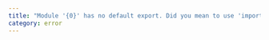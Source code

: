 ```yaml
---
title: "Module '{0}' has no default export. Did you mean to use 'import { {1} } from {0}' instead?"
category: error
---
```

